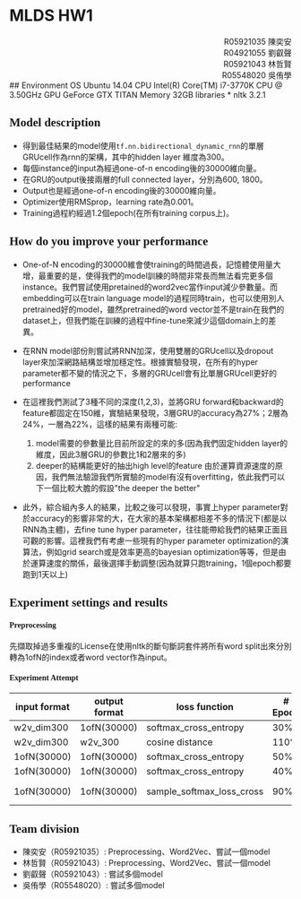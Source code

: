<style>
@import url(//fonts.googleapis.com/earlyaccess/cwtexhei.css);
.markdown-body{
    font-family: 'cwTeXHei', sans-serif;
/*     font-family: "微軟正黑體", "Droid Sans Mono" */
}
.markdown-body h1, h2, h3, h4, h5, h6{
	font-family: "Times New Roman"
}
.markdown-body h1{
    text-align: center
}
.markdown-body h4{
    color: #666
}
.markdown-body img{
    border: 1px solid #666;
    text-align:center;
    box-sizing: content-box;
    position: relative;
    display: block;
    margin: 0 auto;
	max-width: 90%;
}
table img{
    margin:0;
    padding: 0;
}
.list_wrapper ol{
    list-style-type: lower-roman;
}
</style>

# MLDS HW1
<div style="text-align: right; font-size: 14px">
R05921035 陳奕安 <br/>
R04921055 劉叡聲 <br/>
R05921043 林哲賢 <br/>
R05548020 吳侑學 <br/>
</div>
## Environment
OS Ubuntu 14.04
CPU Intel(R) Core(TM) i7-3770K CPU @ 3.50GHz
GPU GeForce GTX TITAN
Memory 32GB
libraries
* nltk 3.2.1


## Model description
 - 得到最佳結果的model使用`tf.nn.bidirectional_dynamic_rnn`的單層GRUcell作為rnn的架構，其中的hidden layer 維度為300。
 - 每個instance的input為經過one-of-n encoding後的30000維向量。
 - 在GRU的output後接兩層的full connected layer，分別為600, 1800。
 - Output也是經過one-of-n encoding後的30000維向量。
 - Optimizer使用RMSprop，learning rate為0.001。
 - Training過程約經過1.2個epoch(在所有training corpus上)。

## How do you improve your performance


- One-of-N encoding的30000維會使training的時間過長，記憶體使用量大增，最重要的是，使得我們的model訓練的時間非常長而無法看完更多個instance。我們嘗試使用pretained的word2vec當作input減少參數量。而embedding可以在train language model的過程同時train，也可以使用別人pretrained好的model，雖然pretrained的word vector並不是train在我們的dataset上，但我們能在訓練的過程中fine-tune來減少這個domain上的差異。

- 在RNN model部份則嘗試將RNN加深，使用雙層的GRUcell以及dropout layer來加深網路結構並增加穩定性。根據實驗發現，在所有的hyper parameter都不變的情況之下，多層的GRUcell會有比單層GRUcell更好的performance
- 在這裡我們測試了3種不同的深度(1,2,3)，並將GRU forward和backward的feature都固定在150維，實驗結果發現，3層GRU的accuracy為27%；2層為24%，一層為22%，這樣的結果有兩種可能:
    1. model需要的參數量比目前所設定的來的多(因為我們固定hidden layer的維度，因此3層GRU的參數比1和2層來的多)
    2. deeper的結構能更好的抽出high level的feature
    由於運算資源速度的原因，我們無法驗證我們所實驗的model有沒有overfitting，依此我們可以下一個比較大膽的假設"the deeper the better"

- 此外，綜合組內多人的結果，比較之後可以發現，事實上hyper parameter對於accuracy的影響非常的大，在大家的基本架構都相差不多的情況下(都是以RNN為主體)，去fine tune hyper parameter，往往能帶給我們的結果正面且可觀的影響。這裡我們有考慮一些現有的hyper parameter optimization的演算法，例如grid search或是效率更高的bayesian optimization等等，但是由於運算速度的關係，最後選擇手動調整(因為就算只跑training，1個epoch都要跑到1天以上)

## Experiment settings and results
#### Preprocessing
先擷取掉過多重複的License在使用nltk的斷句斷詞套件將所有word split出來分別轉為1ofN的index或者word vector作為input。
#### Experiment Attempt
| input format | output format | loss function             | # Epoch | RNN Cell     | accuracy |
|--------------|---------------|---------------------------|---------|--------------|----------|
| w2v_dim300   | 1ofN(30000)   | softmax_cross_entropy     | 30%     | biGRU        | 20%      |
| w2v_dim300   | w2v_300       | cosine distance           | 110%    | biGRU        | 25%      |
| 1ofN(30000)  | 1ofN(30000)   | softmax_cross_entropy     | 50%     | biGRU        | 36%      |
| 1ofN(30000)  | 1ofN(30000)   | softmax_cross_entropy     | 40%     | biGRU        | 29%      |
| 1ofN(30000)  | 1ofN(30000)   | sample_softmax_loss_cross | 90%     | 3layer biGRU | 27%      |

## Team division
* 陳奕安（R05921035）: Preprocessing、Word2Vec、嘗試一個model
* 林哲賢（R05921043）: Preprocessing、Word2Vec、嘗試一個model
* 劉叡聲（R05921043）: 嘗試多個model
* 吳侑學（R05548020）: 嘗試多個model